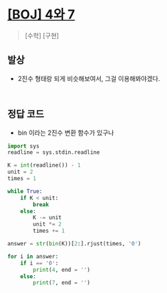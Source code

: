 # [[BOJ] 4와 7](https://www.acmicpc.net/problem/2877)

> [수학] [구현]

## 발상

- 2진수 형태랑 되게 비슷해보여서, 그걸 이용해봐야겠다.

## <br>정답 코드

- bin 이라는 2진수 변환 함수가 있구나

```python
import sys
readline = sys.stdin.readline

K = int(readline()) - 1
unit = 2
times = 1

while True:
    if K < unit:
        break
    else:
        K -= unit
        unit *= 2
        times += 1

answer = str(bin(K))[2:].rjust(times, '0')

for i in answer:
    if i == '0':
        print(4, end = '')
    else:
        print(7, end = '')


```
